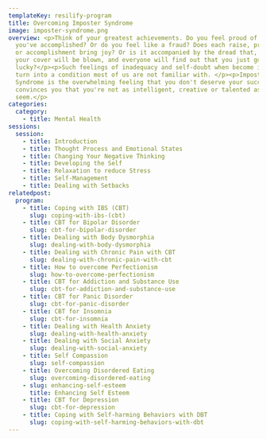 ```yaml
---
templateKey: resilify-program
title: Overcoming Imposter Syndrome
image: imposter-syndrome.png
overview: <p>Think of your greatest achievements. Do you feel proud of what
  you've accomplished? Or do you feel like a fraud? Does each raise, promotion
  or accomplishment bring joy? Or is it accompanied by the dread that, one day,
  your cover will be blown, and everyone will find out that you just got
  lucky?</p><p>Such feelings of inadequacy and self-doubt when become intense
  turn into a condition most of us are not familiar with. </p><p>Impostor
  Syndrome is the overwhelming feeling that you don't deserve your success. It
  convinces you that you're not as intelligent, creative or talented as you may
  seem.</p>
categories:
  category:
    - title: Mental Health
sessions:
  session:
    - title: Introduction
    - title: Thought Process and Emotional States
    - title: Changing Your Negative Thinking
    - title: Developing the Self
    - title: Relaxation to reduce Stress
    - title: Self-Management
    - title: Dealing with Setbacks
relatedpost:
  program:
    - title: Coping with IBS (CBT)
      slug: coping-with-ibs-(cbt)
    - title: CBT for Bipolar Disorder
      slug: cbt-for-bipolar-disorder
    - title: Dealing with Body Dysmorphia
      slug: dealing-with-body-dysmorphia
    - title: Dealing with Chronic Pain with CBT
      slug: dealing-with-chronic-pain-with-cbt
    - title: How to overcome Perfectionism
      slug: how-to-overcome-perfectionism
    - title: CBT for Addiction and Substance Use
      slug: cbt-for-addiction-and-substance-use
    - title: CBT for Panic Disorder
      slug: cbt-for-panic-disorder
    - title: CBT for Insomnia
      slug: cbt-for-insomnia
    - title: Dealing with Health Anxiety
      slug: dealing-with-health-anxiety
    - title: Dealing with Social Anxiety
      slug: dealing-with-social-anxiety
    - title: Self Compassion
      slug: self-compassion
    - title: Overcoming Disordered Eating
      slug: overcoming-disordered-eating
    - slug: enhancing-self-esteem
      title: Enhancing Self Esteem
    - title: CBT for Depression
      slug: cbt-for-depression
    - title: Coping with Self-harming Behaviors with DBT
      slug: coping-with-self-harming-behaviors-with-dbt
---
```

